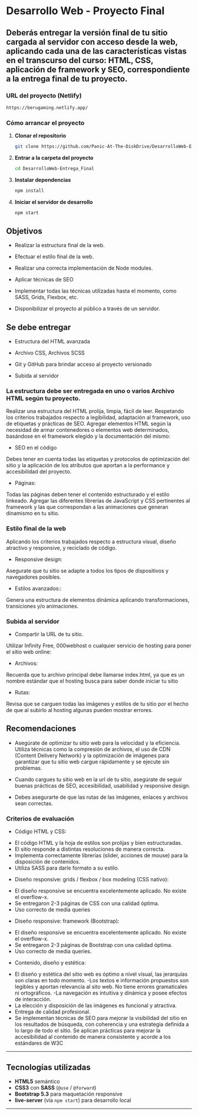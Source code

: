 # Desarrollo Web - Proyecto Final

## Deberás entregar la versión final de tu sitio cargada al servidor con acceso desde la web, aplicando cada una de las características vistas en el transcurso del curso: HTML, CSS, aplicación de framework y SEO, correspondiente a la entrega final de tu proyecto.

### URL del proyecto (Netlify)
   ```bash
   https://berugaming.netlify.app/
   ```

### Cómo arrancar el proyecto

1. **Clonar el repositorio**  
   ```bash
   git clone https://github.com/Panic-At-The-DiskDrive/DesarrolloWeb-Entrega_Final.git
   ```

2. **Entrar a la carpeta del proyecto**  
   ```bash
   cd DesarrolloWeb-Entrega_Final
   ```

3. **Instalar dependencias**  
   ```bash
   npm install
   ```

4. **Iniciar el servidor de desarrollo**  
   ```bash
   npm start
   ```

## Objetivos
+ Realizar la estructura final de la web.

+ Efectuar el estilo final de la web.

+ Realizar una correcta implementación de Node modules.

+ Aplicar técnicas de SEO

+ Implementar todas las técnicas utilizadas hasta el momento, como SASS, Grids, Flexbox, etc.

+ Disponibilizar el proyecto al público a través de un servidor.

## Se debe entregar
+ Estructura del HTML avanzada

+ Archivo CSS, Archivos SCSS

+ Git y GitHub para brindar acceso al proyecto versionado

+ Subida al servidor

### La estructura debe ser entregada en uno o varios Archivo HTML según tu proyecto.

Realizar una estructura del HTML prolija, limpia, fácil de leer. Respetando los criterios trabajados respecto a legibilidad, adaptación al framework, uso de etiquetas y prácticas de SEO. Agregar elementos HTML según la necesidad de armar contenedores o elementos web determinados, basándose en el framework elegido y la documentación del mismo:

+ SEO en el código

Debes tener en cuenta todas las etiquetas y protocolos de optimización del sitio y la aplicación de los atributos que aportan a la performance y accesibilidad del proyecto.

+ Páginas:

Todas las páginas deben tener el contenido estructurado y el estilo linkeado. Agregar las diferentes librerías de JavaScript y CSS pertinentes al framework y las que correspondan a las animaciones que generan dinamismo en tu sitio.

### Estilo final de la web

Aplicando los criterios trabajados respecto a estructura visual, diseño atractivo y responsive, y reciclado de código.

+ Responsive design:

Asegurate que tu sitio se adapte a todos los tipos de dispositivos y navegadores posibles.

+ Estilos avanzados::

Genera una estructura de elementos dinámica aplicando transformaciones, transiciones y/o animaciones.

### Subida al servidor

+ Compartir la URL de tu sitio.

Utilizar Infinity Free, 000webhost o cualquier servicio de hosting para poner el sitio web online:

+ Archivos:

Recuerda que tu archivo principal debe llamarse index.html, ya que es un nombre estándar que el hosting busca para saber donde iniciar tu sitio

+ Rutas:

Revisa que se carguen todas las imágenes y estilos de tu sitio por el hecho de que al subirlo al hosting algunas pueden mostrar errores.

## Recomendaciones
+ Asegúrate de optimizar tu sitio web para la velocidad y la eficiencia. Utiliza técnicas como la compresión de archivos, el uso de CDN (Content Delivery Network) y la optimización de imágenes para garantizar que tu sitio web cargue rápidamente y se ejecute sin problemas.

+ Cuando cargues tu sitio web en la url de tu sitio, asegúrate de seguir buenas prácticas de SEO, accesibilidad, usabilidad y responsive design.

+ Debes asegurarte de que las rutas de las imágenes, enlaces y archivos sean correctas.

### Criterios de evaluación
+ Código HTML y CSS: 

- El código HTML y la hoja de estilos son prolijas y bien
estructuradas.
- El sitio responde a distintas resoluciones de manera
correcta.
- Implementa correctamente librerías (slider, acciones de
mouse) para la disposición de contenidos.
- Utiliza SASS para darle formato a su estilo.

+ Diseño responsive: grids / flexbox /  box modeling (CSS nativo):

- El diseño responsive se encuentra excelentemente
aplicado. No existe el overflow-x.
- Se entregaron 2-3 páginas de CSS con una calidad
óptima.
- Uso correcto de media queries

+ Diseño responsive: framework (Bootstrap): 

- El diseño responsive se encuentra excelentemente
aplicado. No existe el overflow-x.
- Se entregaron 2-3 páginas de Bootstrap con una
calidad óptima.
- Uso correcto de media queries.

+ Contenido, diseño y estética:

- El diseño y estética del sitio web es óptimo a nivel
visual, las jerarquías son claras en todo momento.
-Los textos e información propuestos son legibles y
aportan relevancia al sito web. No tiene errores
gramaticales ni ortográficos.
-La navegación es intuitiva y dinámica y posee efectos de
interacción.
- La elección y disposición de las imágenes es funcional y
atractiva.
- Entrega de calidad profesional.
- Se implementan técnicas de SEO para mejorar la
visibilidad del sitio en los resultados de búsqueda, con
coherencia y una estrategia definida a lo largo de todo el
sitio. Se aplican prácticas para mejorar la accesibilidad al
contenido de manera consistente y acorde a los
estándares de W3C

---

## Tecnologías utilizadas 

- **HTML5** semántico  
- **CSS3** con **SASS** (`@use` / `@forward`)  
- **Bootstrap 5.3** para maquetación responsive  
- **live-server** (vía `npm start`) para desarrollo local  

---